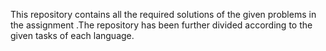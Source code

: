 This repository contains all the required solutions of the given problems in the assignment .The repository has been further divided according to the given tasks of each language.
